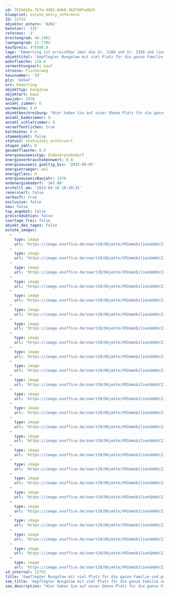 ```yaml
---
id: f01b616a-7b7e-4d01-8db0-3627d0fadb25
blueprint: estate_entry_reference
Id: 22793
objektnr_extern: '8261'
benutzer: '125'
referenz: '1'
breitengrad: 48.1962
laengengrad: 12.7704
kaufpreis: 475000.0
lage: "Emmerting ist erreichbar über die St. 2108 und St. 2356 und liegt mitten im oberbayerischen Chemie Dreieck. Die Wacker Chemie AG, OMV, Borealis, Chemiepark Gendorf, Alzchem sind einige große Betriebe. Diese werden natürlich von zahlreicher kleinerer Firmen unterstützt.\r\nEine Anschlussmöglichkeit an das Bahnstreckennetz besteht über den Bahnhof Burgkirchen a.d. Alz in rd. 2,30 km Luftlinie. Öffentliche Busverbindungen in die umliegenden Städte bzw. Gemeinden sind vorhanden. \r\nEmmerting liegt in der Region Südostoberbayern im Landkreis Altötting.\r\nZur Kreisstadt Altötting beträgt die Entfernung rd. 7,50 km (Luftlinie) sowie zur Landeshauptstadt München rd. 90 km (Luftlinie)\r\nDie Gemeinde Emmerting hat 4 amtlich bezeichnete Ortsteile (Bruck, Oberemmerting, Unteremmerting und Seng).\r\nIn der Gemeinde Emmerting sind Handel, Handwerk, Dienstleistung, Bauhauptgewerbe, Energieversorgungsbetriebe und Dienstleistungsbetriebe vorhanden."
objekttitel: 'Gepflegter Bungalow mit viel Platz für die ganze Familie und großem Grundstück'
wohnflaeche: 128.0
vermarktungsart: kauf
strasse: Fischerweg
hausnummer: '33'
plz: '84547'
ort: Emmerting
objekttyp: bungalow
objektart: haus
baujahr: 1970
anzahl_zimmer: 6
warmmiete: 0.0
objektbeschreibung: "Hier haben Sie auf einer Ebene Platz für die ganze Familie auf einem großen Grundstück mit einer Grundfläche von ca. 958 m². \r\n\r\nErbaut wurde der Bungalow in den 1970ger Jahren, es ist leider kein konkretes Baujahr bekannt, ebenso sind keine Baupläne vorhanden. \r\n\r\nDer Bungalow bietet mit einer Wohnfläche von ca. 128 m² sehr viel Raum und ist komplett unterkellert. \r\n\r\nIm Erdgeschoss stehen Ihnen 4 Schlafzimmer zur Verfügung. Zudem ein Esszimmer, das mit der Küche über einen Rundbogen verbunden ist. Ein großes Wohnzimmer mit Zugang zur Terrasse und zum Garten. Ein Bad mit Fenster, bodentiefer Dusche, Bidet und Waschbecken sowie ein separates WC mit Fenster und einem Garderobenbereich. \r\n\r\nDie Einbauküche ist zeitlos und sehr gepflegt. Im Esszimmer, Küche und Gang ist gefliest. In den Schlafzimmern wurde Teppich verlegt und Stäbchenparkett hat man im Wohnzimmer. Die Fensterelemente im Wohnzimmer sind aus Kunststoff, ansonsten findet man gepflegte Holzfenster vor. \r\nIn einigen Räumen ist eine Holzdecke angebracht. \r\n\r\nAuch der Keller bietet viel Platz: 4 Kellerräume, ein Werkstattraum mit Kellerabgang vom Garten, eine Waschküche und der Heizungsraum (inkl. Dusche) und Tankraum (6000 l). Beheizt wird mit einer Ölzentralheizung, der Brenner wurde 1995 getauscht.  Die Kellerräume sind überwiegend gefliest. \r\n\r\nAn der Außenmauer ist ein Vollwärmeschutz angebracht.\r\n\r\nDer Dachraum ist über eine Zugtreppe aus dem Flur erreichbar und kann als Abstellraum gut genutzt werden. Die Garage ist sehr tief und bietet Platz für 2 Autos hintereinander.\r\n\r\nEin kleiner Freisitz hinter der Garage, ein hübsches Gartenhäuschen mit kleinem Fischteich sowie ein gepflegter Garten runden das Angebot ab.\r\n\r\nDer Bungalow ist leer stehend und kann sofort nach Kauf bezogen werden."
anzahl_badezimmer: 0
anzahl_schlafzimmer: 0
veroeffentlichen: true
kaltmiete: 0.0
stammobjekt: false
status2: status2obj_archiviert
etagen_zahl: 0
gesamtflaeche: 0.0
energieausweistyp: Endenergiebedarf
energieverbrauchskennwert: 0.0
energieausweis_gueltig_bis: '2033-05-07'
energietraeger: oel
energyClass: H
energieausweisBaujahr: 1970
endenergiebedarf: '347.80'
erstellt_am: '2023-04-18 10:39:31'
reserviert: false
verkauft: true
exclusive: false
neu: false
top_angebot: false
preisreduktion: false
courtage_frei: false
objekt_des_tages: false
estate_images:
  -
    type: image
    url: 'https://image.onoffice.de/smart20/Objekte/VRImmobilienGmbH/22793/b529d020-0e7b-4dbd-9f88-53e5cfedd51a.jpg'
  -
    type: image
    url: 'https://image.onoffice.de/smart20/Objekte/VRImmobilienGmbH/22793/2e138907-1ea5-4366-97fd-0409efb2582a.jpg'
  -
    type: image
    url: 'https://image.onoffice.de/smart20/Objekte/VRImmobilienGmbH/22793/b5db8481-5d31-4157-9b45-83c5781af76e.jpg'
  -
    type: image
    url: 'https://image.onoffice.de/smart20/Objekte/VRImmobilienGmbH/22793/bf6f7a0a-41de-47a4-b7c2-d744173de630.jpg'
  -
    type: image
    url: 'https://image.onoffice.de/smart20/Objekte/VRImmobilienGmbH/22793/961a5eae-c1c0-4c8d-81a6-b869e8cc8e35.jpg'
  -
    type: image
    url: 'https://image.onoffice.de/smart20/Objekte/VRImmobilienGmbH/22793/c38033a1-1a11-437a-b197-daf9ca46b342.jpg'
  -
    type: image
    url: 'https://image.onoffice.de/smart20/Objekte/VRImmobilienGmbH/22793/90ba9fc4-4693-4cfa-a039-3bb6fa69aa27.jpg'
  -
    type: image
    url: 'https://image.onoffice.de/smart20/Objekte/VRImmobilienGmbH/22793/0a04d697-03e1-4458-97be-2b41e384bbcf.jpg'
  -
    type: image
    url: 'https://image.onoffice.de/smart20/Objekte/VRImmobilienGmbH/22793/5529e2e4-b5a7-46ac-8e6e-c3723a9ea5b0.jpg'
  -
    type: image
    url: 'https://image.onoffice.de/smart20/Objekte/VRImmobilienGmbH/22793/3eca6c87-2302-4221-ab15-1da8b09f514a.jpg'
  -
    type: image
    url: 'https://image.onoffice.de/smart20/Objekte/VRImmobilienGmbH/22793/c344ea0e-54ea-4eac-bed8-37d192ab1713.jpg'
  -
    type: image
    url: 'https://image.onoffice.de/smart20/Objekte/VRImmobilienGmbH/22793/6eed6f5c-6a1e-4ee7-83e8-b43df314d7cd.jpg'
  -
    type: image
    url: 'https://image.onoffice.de/smart20/Objekte/VRImmobilienGmbH/22793/e608c1b7-1745-4fac-8a62-7030c93a373d.jpg'
  -
    type: image
    url: 'https://image.onoffice.de/smart20/Objekte/VRImmobilienGmbH/22793/b0e434d1-a82e-4f8d-8027-4cc1e9f96924.jpg'
  -
    type: image
    url: 'https://image.onoffice.de/smart20/Objekte/VRImmobilienGmbH/22793/65d9b073-300e-453d-86cf-6b483a81a3ba.jpg'
  -
    type: image
    url: 'https://image.onoffice.de/smart20/Objekte/VRImmobilienGmbH/22793/585f148c-a10f-4433-a714-901c60f3780c.jpg'
  -
    type: image
    url: 'https://image.onoffice.de/smart20/Objekte/VRImmobilienGmbH/22793/a4050f0e-4257-4010-b140-5caabd933d51.jpg'
  -
    type: image
    url: 'https://image.onoffice.de/smart20/Objekte/VRImmobilienGmbH/22793/30c02ee4-41e6-4670-bb0b-9855c42f8386.jpg'
  -
    type: image
    url: 'https://image.onoffice.de/smart20/Objekte/VRImmobilienGmbH/22793/3453903b-3e54-446d-8788-f881facd2edc.jpg'
  -
    type: image
    url: 'https://image.onoffice.de/smart20/Objekte/VRImmobilienGmbH/22793/11bc9ddb-2422-46d3-be35-2c1ebdd3907a.jpg'
  -
    type: image
    url: 'https://image.onoffice.de/smart20/Objekte/VRImmobilienGmbH/22793/51ce611c-13dc-497c-bb4c-a8bb974b3bd5.jpg'
  -
    type: image
    url: 'https://image.onoffice.de/smart20/Objekte/VRImmobilienGmbH/22793/541ce8d8-1ac6-4321-88a0-a6541c650d2c.jpg'
  -
    type: image
    url: 'https://image.onoffice.de/smart20/Objekte/VRImmobilienGmbH/22793/813e0894-639f-4534-93a1-572de6c7be22.jpg'
  -
    type: image
    url: 'https://image.onoffice.de/smart20/Objekte/VRImmobilienGmbH/22793/01d0f291-76c8-4cb6-bb13-e2c6d063a619.jpg'
id_internal: 22793
title: 'Gepflegter Bungalow mit viel Platz für die ganze Familie und großem Grundstück'
seo_title: 'Gepflegter Bungalow mit viel Platz für die ganze Familie und großem Grundstück'
seo_description: "Hier haben Sie auf einer Ebene Platz für die ganze Familie auf einem großen Grundstück mit einer Grundfläche von ca. 958 m². \r\n\r\nErbaut wurde der Bungalow "
---
```

